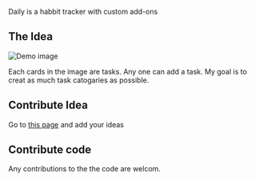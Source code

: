 Daily is a habbit tracker with custom add-ons

## The Idea

![Demo image](https://github.com/haseebpvt/Daily-Habit-Tracker/blob/master/image/demo.png)

Each cards in the image are tasks. Any one can add a task. My goal is to creat as much task catogaries as possible.

## Contribute Idea
Go to [this page](https://github.com/haseebpvt/Daily-Habit-Tracker/blob/master/CARD_IDEAS.md) and add your ideas

## Contribute code
Any contributions to the the code are welcom.

